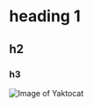 # heading 1
## h2
### h3
![Image of Yaktocat](https://octodex.github.com/images/snowtocat_final.jpg)

